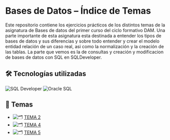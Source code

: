 # Bases de  Datos – Índice de Temas
  
  Este repositorio contiene los ejercicios prácticos de los distintos temas de la asignatura de Bases de datos del primer curso del ciclo formativo DAM.
  Una parte importante de esta asignatura esta destinada a entender los tipos de bases de datos y sus diferencias y sobre todo entender y crear el modelo entidad relación de un caso real, asi como la normalización y la creación de las tablas.
  La parte que vemos es la de consultas y creación y modificacion de bases de datos con SQL en SQLDeveloper.
  
  ## 🛠️ Tecnologías utilizadas
  
  ![SQL Developer](https://img.shields.io/badge/SQL%20Developer-336791?style=flat-square&logoColor=white)
![Oracle SQL](https://img.shields.io/badge/Oracle%20SQL-F80000?style=flat-square&logo=oracle&logoColor=white)

  
  ## 📁 Temas
  
  - ![🗂️](https://img.shields.io/badge/TEMA%101-darkgreen?style=flat-square) [TEMA 2](./TEMA%101)
  - ![🗂️](https://img.shields.io/badge/TEMA%104-darkgreen?style=flat-square) [TEMA 4](./TEMA%104)
  - ![🗂️](https://img.shields.io/badge/TEMA%105-darkgreen?style=flat-square) [TEMA 5](./TEMA%105)
  